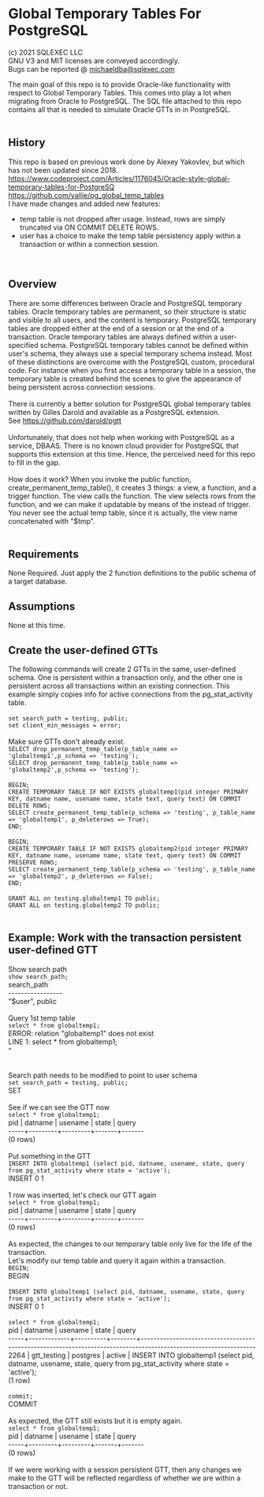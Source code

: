 # Global Temporary Tables For PostgreSQL

(c) 2021 SQLEXEC LLC
<br/>
GNU V3 and MIT licenses are conveyed accordingly.
<br/>
Bugs can be reported @ michaeldba@sqlexec.com

The main goal of this repo is to provide Oracle-like functionality with respect to Global Temporary Tables.  This comes into play a lot when migrating from Oracle to PostgreSQL.  The SQL file attached to this repo contains all that is needed to simulate Oracle GTTs in in PostgreSQL.  
<br/>

## History
This repo is based on previous work done by Alexey Yakovlev, but which has not been updated since 2018.
https://www.codeproject.com/Articles/1176045/Oracle-style-global-temporary-tables-for-PostgreSQ
https://github.com/yallie/pg_global_temp_tables
<br/>
I have made changes and added new features:
* temp table is not dropped after usage.  Instead, rows are simply truncated via ON COMMIT DELETE ROWS.
* user has a choice to make the temp table persistency apply within a transaction or within a connection session.
<br/>

## Overview
There are some differences between Oracle and PostgreSQL temporary tables. Oracle temporary tables are permanent, so their structure is static and visible to all users, and the content is temporary. PostgreSQL temporary tables are dropped either at the end of a session or at the end of a transaction. Oracle temporary tables are always defined within a user-specified schema. PostgreSQL temporary tables cannot be defined within user's schema, they always use a special temporary schema instead.  Most of these distinctions are overcome with the PostgreSQL custom, procedural code.  For instance when you first access a temporary table in a session, the temporary table is created behind the scenes to give the appearance of being persistent across connection sessions.
<br/><br/>
There is currently a better solution for PostgreSQL global temporary tables written by Gilles Darold and available as a PostgreSQL extension. 
<br/>
See https://github.com/darold/pgtt
<br/><br/>
Unfortunately, that does not help when working with PostgreSQL as a service, DBAAS.  There is no known cloud provider for PostgreSQL that supports this extension at this time.  Hence, the perceived need for this repo to fill in the gap.
<br/><br/>
How does it work? When you invoke the public function, create_permanent_temp_table(), it creates 3 things: a view, a function, and a trigger function.  The view calls the function. The view selects rows from the function, and we can make it updatable by means of the instead of trigger.  You never see the actual temp table, since it is actually, the view name concatenated with "$tmp".
<br/>
<br/>
## Requirements
None Required.  Just apply the 2 function definitions to the public schema of a target database.
<br/>

## Assumptions
None at this time.
<br/>

## Create the user-defined GTTs
The following commands will create 2 GTTs in the same, user-defined schema.  One is persistent within a transaction only, and the other one is persistent across all transactions within an existing connection.  This example simply copies info for active connections from the pg_stat_activity table.
<br/><br/>
`set search_path = testing, public;`<br/>
`set client_min_messages = error;`
<br/><br/>
Make sure GTTs don't already exist.<br/>
`SELECT drop_permanent_temp_table(p_table_name => 'globaltemp1',p_schema => 'testing');`<br/>
`SELECT drop_permanent_temp_table(p_table_name => 'globaltemp2',p_schema => 'testing');`
<br/><br/>
`BEGIN;`<br/>
`CREATE TEMPORARY TABLE IF NOT EXISTS globaltemp1(pid integer PRIMARY KEY, datname name, usename name, state text, query text) ON COMMIT DELETE ROWS;`<br/>
`SELECT create_permanent_temp_table(p_schema => 'testing', p_table_name => 'globaltemp1', p_deleterows => True);`<br/>
`END;`
<br/><br/>
`BEGIN;`<br/>
`CREATE TEMPORARY TABLE IF NOT EXISTS globaltemp2(pid integer PRIMARY KEY, datname name, usename name, state text, query text) ON COMMIT PRESERVE ROWS;`<br/>
`SELECT create_permanent_temp_table(p_schema => 'testing', p_table_name => 'globaltemp2', p_deleterows => False);`<br/>
`END;`
<br/><br/>
`GRANT ALL on testing.globaltemp1 TO public;`<br/>
`GRANT ALL on testing.globaltemp2 TO public;`
<br/><br/>
## Example: Work with the transaction persistent user-defined GTT
Show search path<br/>
`show search_path;`<br/>
   search_path<br/>
-----------------<br/>
 "$user", public
<br/><br/>
Query 1st temp table<br/>
`select * from globaltemp1;`<br/>
ERROR:  relation "globaltemp1" does not exist<br/>
LINE 1: select * from globaltemp1;<br/>
                      ^
<br/><br/>                      
Search path needs to be modified to point to user schema<br/>
`set search_path = testing, public;`<br/>
SET
<br/><br/>
See if we can see the GTT now<br/>
`select * from globaltemp1;`<br/>
 pid | datname | usename | state | query<br/>
-----+---------+---------+-------+-------<br/>
(0 rows)
<br/><br/>
Put something in the GTT<br/>
`INSERT INTO globaltemp1 (select pid, datname, usename, state, query from pg_stat_activity where state = 'active');`<br/>
INSERT 0 1
<br/><br/>
1 row was inserted, let's check our GTT again<br/>
`select * from globaltemp1;`<br/>
 pid | datname | usename | state | query<br/>
-----+---------+---------+-------+-------<br/>
(0 rows)
<br/><br/>
As expected, the changes to our temporary table only live for the life of the transaction.<br/>
Let's modify our temp table and query it again within a transaction.<br/>
`BEGIN;`<br/>
BEGIN
<br/><br/>
`INSERT INTO globaltemp1 (select pid, datname, usename, state, query from pg_stat_activity where state = 'active');`<br/>
INSERT 0 1
<br/><br/>
`select * from globaltemp1;`<br/>
 pid  |   datname   | usename  | state  |                                                       query<br/>
-----+-------------+----------+--------+------------------------------------------------------------------------------------------------------------------<br/>
 2264 | gtt_testing | postgres | active | INSERT INTO globaltemp1 (select pid, datname, usename, state, query from pg_stat_activity where state = 'active');<br/>
(1 row)
<br/><br/>
`commit;`<br/>
COMMIT
<br/><br/>
As expected, the GTT still exists but it is empty again.<br/>
`select * from globaltemp1;`<br/>
 pid | datname | usename | state | query<br/>
-----+---------+---------+-------+-------<br/>
(0 rows)
<br/><br/>
If we were working with a session persistent GTT, then any changes we make to the GTT will be reflected regardless of whether we are within a transaction or not.

